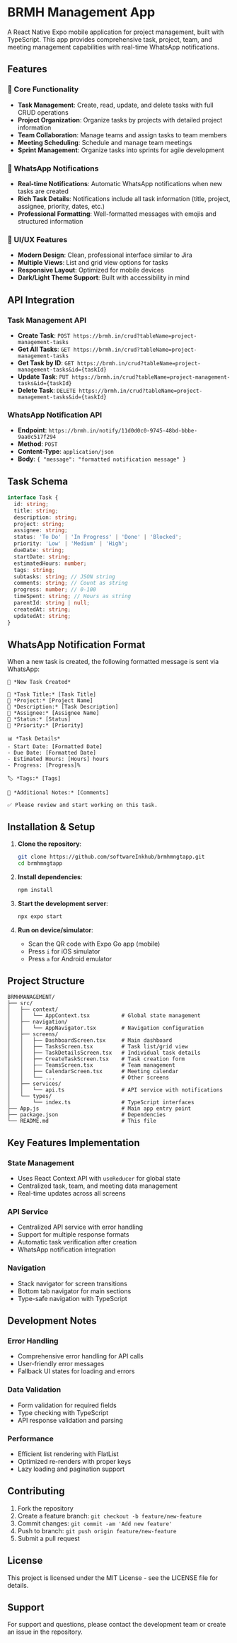 # BRMH Management App

A React Native Expo mobile application for project management, built with TypeScript. This app provides comprehensive task, project, team, and meeting management capabilities with real-time WhatsApp notifications.

## Features

### 📱 Core Functionality
- **Task Management**: Create, read, update, and delete tasks with full CRUD operations
- **Project Organization**: Organize tasks by projects with detailed project information
- **Team Collaboration**: Manage teams and assign tasks to team members
- **Meeting Scheduling**: Schedule and manage team meetings
- **Sprint Management**: Organize tasks into sprints for agile development

### 🔔 WhatsApp Notifications
- **Real-time Notifications**: Automatic WhatsApp notifications when new tasks are created
- **Rich Task Details**: Notifications include all task information (title, project, assignee, priority, dates, etc.)
- **Professional Formatting**: Well-formatted messages with emojis and structured information

### 🎨 UI/UX Features
- **Modern Design**: Clean, professional interface similar to Jira
- **Multiple Views**: List and grid view options for tasks
- **Responsive Layout**: Optimized for mobile devices
- **Dark/Light Theme Support**: Built with accessibility in mind

## API Integration

### Task Management API
- **Create Task**: `POST https://brmh.in/crud?tableName=project-management-tasks`
- **Get All Tasks**: `GET https://brmh.in/crud?tableName=project-management-tasks`
- **Get Task by ID**: `GET https://brmh.in/crud?tableName=project-management-tasks&id={taskId}`
- **Update Task**: `PUT https://brmh.in/crud?tableName=project-management-tasks&id={taskId}`
- **Delete Task**: `DELETE https://brmh.in/crud?tableName=project-management-tasks&id={taskId}`

### WhatsApp Notification API
- **Endpoint**: `https://brmh.in/notify/11d0d0c0-9745-48bd-bbbe-9aa0c517f294`
- **Method**: `POST`
- **Content-Type**: `application/json`
- **Body**: `{ "message": "formatted notification message" }`

## Task Schema

```typescript
interface Task {
  id: string;
  title: string;
  description: string;
  project: string;
  assignee: string;
  status: 'To Do' | 'In Progress' | 'Done' | 'Blocked';
  priority: 'Low' | 'Medium' | 'High';
  dueDate: string;
  startDate: string;
  estimatedHours: number;
  tags: string;
  subtasks: string; // JSON string
  comments: string; // Count as string
  progress: number; // 0-100
  timeSpent: string; // Hours as string
  parentId: string | null;
  createdAt: string;
  updatedAt: string;
}
```

## WhatsApp Notification Format

When a new task is created, the following formatted message is sent via WhatsApp:

```
📢 *New Task Created*

🔹 *Task Title:* [Task Title]
🔹 *Project:* [Project Name]
🔹 *Description:* [Task Description]
🔹 *Assignee:* [Assignee Name]
🔹 *Status:* [Status]
🔹 *Priority:* [Priority]

📊 *Task Details*
- Start Date: [Formatted Date]
- Due Date: [Formatted Date]
- Estimated Hours: [Hours] hours
- Progress: [Progress]%

🏷️ *Tags:* [Tags]

📝 *Additional Notes:* [Comments]

✅ Please review and start working on this task.
```

## Installation & Setup

1. **Clone the repository**:
   ```bash
   git clone https://github.com/softwareInkhub/brmhmngtapp.git
   cd brmhmngtapp
   ```

2. **Install dependencies**:
   ```bash
   npm install
   ```

3. **Start the development server**:
   ```bash
   npx expo start
   ```

4. **Run on device/simulator**:
   - Scan the QR code with Expo Go app (mobile)
   - Press `i` for iOS simulator
   - Press `a` for Android emulator

## Project Structure

```
BRMHMANAGEMENT/
├── src/
│   ├── context/
│   │   └── AppContext.tsx          # Global state management
│   ├── navigation/
│   │   └── AppNavigator.tsx        # Navigation configuration
│   ├── screens/
│   │   ├── DashboardScreen.tsx     # Main dashboard
│   │   ├── TasksScreen.tsx         # Task list/grid view
│   │   ├── TaskDetailsScreen.tsx   # Individual task details
│   │   ├── CreateTaskScreen.tsx    # Task creation form
│   │   ├── TeamsScreen.tsx         # Team management
│   │   ├── CalendarScreen.tsx      # Meeting calendar
│   │   └── ...                     # Other screens
│   ├── services/
│   │   └── api.ts                  # API service with notifications
│   └── types/
│       └── index.ts                # TypeScript interfaces
├── App.js                          # Main app entry point
├── package.json                    # Dependencies
└── README.md                       # This file
```

## Key Features Implementation

### State Management
- Uses React Context API with `useReducer` for global state
- Centralized task, team, and meeting data management
- Real-time updates across all screens

### API Service
- Centralized API service with error handling
- Support for multiple response formats
- Automatic task verification after creation
- WhatsApp notification integration

### Navigation
- Stack navigator for screen transitions
- Bottom tab navigator for main sections
- Type-safe navigation with TypeScript

## Development Notes

### Error Handling
- Comprehensive error handling for API calls
- User-friendly error messages
- Fallback UI states for loading and errors

### Data Validation
- Form validation for required fields
- Type checking with TypeScript
- API response validation and parsing

### Performance
- Efficient list rendering with FlatList
- Optimized re-renders with proper keys
- Lazy loading and pagination support

## Contributing

1. Fork the repository
2. Create a feature branch: `git checkout -b feature/new-feature`
3. Commit changes: `git commit -am 'Add new feature'`
4. Push to branch: `git push origin feature/new-feature`
5. Submit a pull request

## License

This project is licensed under the MIT License - see the LICENSE file for details.

## Support

For support and questions, please contact the development team or create an issue in the repository.
